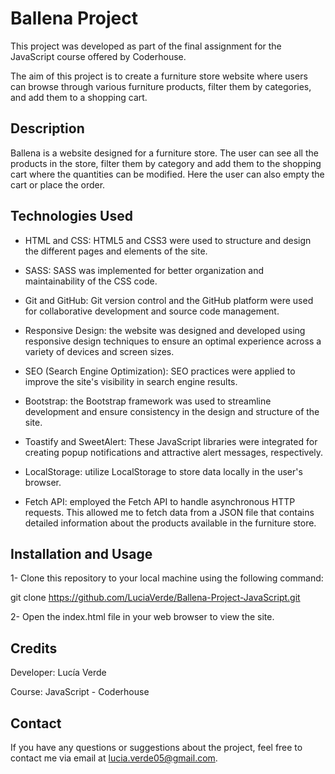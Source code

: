 # Ballena Project

This project was developed as part of the final assignment for the JavaScript course offered by Coderhouse.

The aim of this project is to create a furniture store website where users can browse through various furniture products, filter them by categories, and add them to a shopping cart.



## Description

Ballena is a website designed for a furniture store. The user can see all the products in the store, filter them by category and add them to the shopping cart where the quantities can be modified. Here the user can also empty the cart or place the order.

## Technologies Used

- HTML and CSS: HTML5 and CSS3 were used to structure and design the different pages and elements of the site.

- SASS: SASS was implemented for better organization and maintainability of the CSS code.

- Git and GitHub: Git version control and the GitHub platform were used for collaborative development and source code management.

- Responsive Design: the website was designed and developed using responsive design techniques to ensure an optimal experience across a variety of devices and screen sizes.

- SEO (Search Engine Optimization): SEO practices were applied to improve the site's visibility in search engine results.

- Bootstrap: the Bootstrap framework was used to streamline development and ensure consistency in the design and structure of the site.

- Toastify and SweetAlert: These JavaScript libraries were integrated for creating popup notifications and attractive alert messages, respectively. 

- LocalStorage: utilize LocalStorage to store data locally in the user's browser. 

- Fetch API: employed the Fetch API to handle asynchronous HTTP requests. This allowed me to fetch data from a JSON file that contains detailed information about the products available in the furniture store.  

## Installation and Usage

1- Clone this repository to your local machine using the following command:

git clone https://github.com/LuciaVerde/Ballena-Project-JavaScript.git

2- Open the index.html file in your web browser to view the site.

## Credits

Developer: Lucía Verde

Course: JavaScript - Coderhouse

## Contact

If you have any questions or suggestions about the project, feel free to contact me via email at lucia.verde05@gmail.com.
